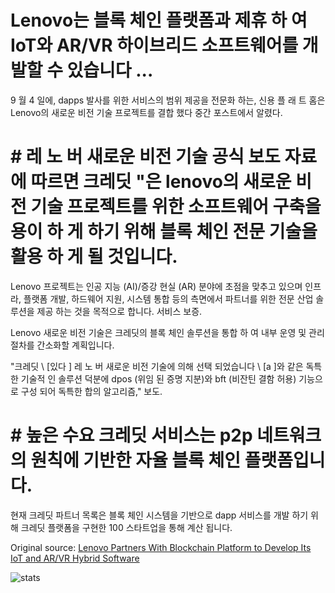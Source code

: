 # Lenovo는 블록 체인 플랫폼과 제휴 하 여 IoT와 AR/VR 하이브리드 소프트웨어를 개발할 수 있습니다 ...

9 월 4 일에, dapps 발사를 위한 서비스의 범위 제공을 전문화 하는, 신용 플 래 트 홈은 Lenovo의 새로운 비전 기술 프로젝트를 결합 했다 중간 포스트에서 알렸다.

# # 레 노 버 새로운 비전 기술 공식 보도 자료에 따르면 크레딧 "은 lenovo의 새로운 비전 기술 프로젝트를 위한 소프트웨어 구축을 용이 하 게 하기 위해 블록 체인 전문 기술을 활용 하 게 될 것입니다.

Lenovo 프로젝트는 인공 지능 (AI)/증강 현실 (AR) 분야에 초점을 맞추고 있으며 인프라, 플랫폼 개발, 하드웨어 지원, 시스템 통합 등의 측면에서 파트너를 위한 전문 산업 솔루션을 제공 하는 것을 목적으로 합니다. 서비스 보증.

Lenovo 새로운 비전 기술은 크레딧의 블록 체인 솔루션을 통합 하 여 내부 운영 및 관리 절차를 간소화할 계획입니다.

"크레딧 \ [있다 \] 레 노 버 새로운 비전 기술에 의해 선택 되었습니다 \ [a \]와 같은 독특한 기술적 인 솔루션 덕분에 dpos (위임 된 증명 지분)와 bft (비잔틴 결함 허용) 기능으로 구성 되어 독특한 합의 알고리즘," 보도.

# # 높은 수요 크레딧 서비스는 p2p 네트워크의 원칙에 기반한 자율 블록 체인 플랫폼입니다.

현재 크레딧 파트너 목록은 블록 체인 시스템을 기반으로 dapp 서비스를 개발 하기 위해 크레딧 플랫폼을 구현한 100 스타트업을 통해 계산 됩니다.

Original source: [Lenovo Partners With Blockchain Platform to Develop Its IoT and AR/VR Hybrid Software](https://cointelegraph.com/news/lenovo-partners-with-blockchain-platform-to-develop-its-iot-and-ar-vr-hybrid-software)

![stats](https://c.statcounter.com/11760860/0/a89fa40b/1/ "stats")